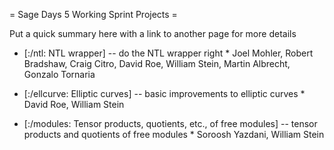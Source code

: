 = Sage Days 5 Working Sprint Projects =

Put a quick summary here with a link to another page for more details

   * [:/ntl: NTL wrapper] -- do the NTL wrapper right
         * Joel Mohler,  Robert Bradshaw, Craig Citro, David Roe, William Stein, Martin Albrecht, Gonzalo Tornaria
   
   * [:/ellcurve: Elliptic curves] -- basic improvements to elliptic curves
         * David Roe, William Stein
        
   * [:/modules: Tensor products, quotients, etc., of free modules] -- tensor products and quotients of free modules
         * Soroosh Yazdani, William Stein
